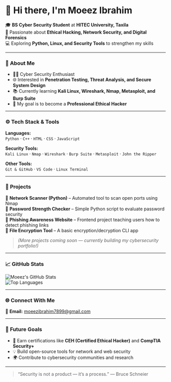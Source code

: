 # 👋 Hi there, I'm Moeez Ibrahim  

🎓 **BS Cyber Security Student** at **HITEC University, Taxila**  
🔐 Passionate about **Ethical Hacking, Network Security, and Digital Forensics**  
💻 Exploring **Python, Linux, and Security Tools** to strengthen my skills  

---

### 🧠 **About Me**
- 🧑‍💻 Cyber Security Enthusiast  
- 🌐 Interested in **Penetration Testing, Threat Analysis, and Secure System Design**  
- 📚 Currently learning **Kali Linux, Wireshark, Nmap, Metasploit, and Burp Suite**  
- 🚀 My goal is to become a **Professional Ethical Hacker**  

---

### ⚙️ **Tech Stack & Tools**
**Languages:**  
`Python` · `C++` · `HTML` · `CSS` · `JavaScript`  

**Security Tools:**  
`Kali Linux` · `Nmap` · `Wireshark` · `Burp Suite` · `Metasploit` · `John the Ripper`  

**Other Tools:**  
`Git & GitHub` · `VS Code` · `Linux Terminal`  

---

### 🧩 **Projects**
🔹 **Network Scanner (Python)** – Automated tool to scan open ports using Nmap  
🔹 **Password Strength Checker** – Simple Python script to evaluate password security  
🔹 **Phishing Awareness Website** – Frontend project teaching users how to detect phishing links  
🔹 **File Encryption Tool** – A basic encryption/decryption CLI app  

> *(More projects coming soon — currently building my cybersecurity portfolio!)*  

---

### 📈 **GitHub Stats**
![Moeez's GitHub Stats](https://github-readme-stats.vercel.app/api?username=moeezibrahim&show_icons=true&theme=tokyonight)  
![Top Languages](https://github-readme-stats.vercel.app/api/top-langs/?username=moeezibrahim&layout=compact&theme=tokyonight)

---

### 🌐 **Connect With Me**
📧 **Email:** [moeezibrahim7899@gmail.com](mailto:moeezibrahim7899@gmail.com)  


---

### 🧭 **Future Goals**
- 🥇 Earn certifications like **CEH (Certified Ethical Hacker)** and **CompTIA Security+**  
- 💡 Build open-source tools for network and web security  
- 🌍 Contribute to cybersecurity communities and research  

---

> “Security is not a product — it’s a process.” — Bruce Schneier  

